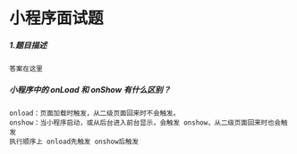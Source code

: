 # 小程序面试题

##### 1.题目描述

```shell
答案在这里
```

##### 小程序中的 onLoad 和 onShow 有什么区别？

```shell
onload：页面加载时触发，从二级页面回来时不会触发。
onshow：当小程序启动，或从后台进入前台显示，会触发 onshow，从二级页面回来时也会触发
执行顺序上 onload先触发 onshow后触发
```

